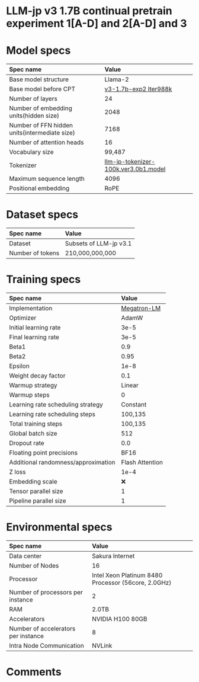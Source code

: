 # LLM-jp v3 1.7B continual pretrain experiment 1[A-D] and 2[A-D] and 3 

# Model specs

|Spec name|Value|
|:---|:---|
|Base model structure|Llama-2|
|Base model before CPT|[v3-1.7b-exp2 Iter988k](https://github.com/llm-jp/model-cards/blob/main/models/v3-1.7b-exp2.md)|
|Number of layers|24|
|Number of embedding units(hidden size)|2048|
|Number of FFN hidden units(intermediate size)|7168|
|Number of attention heads|16|
|Vocabulary size|99,487|
|Tokenizer|[llm-jp-tokenizer-100k.ver3.0b1.model](https://github.com/llm-jp/llm-jp-tokenizer/blob/870a27ce6872e105e4b76cdf2e68c8b7ebfc6a37/models/ver3.0/llm-jp-tokenizer-100k.ver3.0b1.model)|
|Maximum sequence length|4096|
|Positional embedding|RoPE|

# Dataset specs
|Spec name|Value|
|:---|:---|
|Dataset|Subsets of LLM-jp v3.1|
|Number of tokens|210,000,000,000|

# Training specs

|Spec name|Value|
|:---|:---|
|Implementation|[Megatron-LM](https://github.com/llm-jp/Megatron-LM/tree/39135acf57aee423ec6ead34748bdd405793ca38)|
|Optimizer|AdamW|
|Initial learning rate|3e-5|
|Final learning rate|3e-5|
|Beta1|0.9|
|Beta2|0.95|
|Epsilon|1e-8|
|Weight decay factor|0.1|
|Warmup strategy|Linear|
|Warmup steps|0|
|Learning rate scheduling strategy|Constant|
|Learning rate scheduling steps|100,135|
|Total training steps|100,135|
|Global batch size|512|
|Dropout rate|0.0|
|Floating point precisions|BF16|
|Additional randomness/approximation|Flash Attention|
|Z loss|1e-4|
|Embedding scale|❌|
|Tensor parallel size|1|
|Pipeline parallel size|1|

# Environmental specs

|Spec name|Value|
|:---|:---|
|Data center|Sakura Internet|
|Number of Nodes|16|
|Processor|Intel Xeon Platinum 8480 Processor (56core, 2.0GHz)|
|Number of processors per instance|2|
|RAM|2.0TB|
|Accelerators|NVIDIA H100 80GB|
|Number of accelerators per instance|8|
|Intra Node Communication |NVLink|

# Comments
